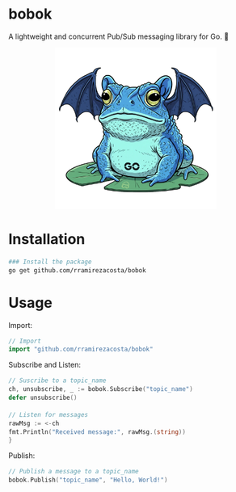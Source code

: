 # bobok
A lightweight and concurrent Pub/Sub messaging library for Go. 📨

<p align="center">
  <img width="320px" src="https://github.com/rramirezacosta/bobok/blob/main/bobok.webp?raw=true" alt="bobok"/>
</p>

# Installation
```bash
### Install the package
go get github.com/rramirezacosta/bobok
```

# Usage
Import:
```go 
// Import
import "github.com/rramirezacosta/bobok"
```

Subscribe and Listen:
```go
// Suscribe to a topic_name
ch, unsubscribe, _ := bobok.Subscribe("topic_name")
defer unsubscribe()

// Listen for messages
rawMsg := <-ch
fmt.Println("Received message:", rawMsg.(string))
}

```

Publish:
```go
// Publish a message to a topic_name
bobok.Publish("topic_name", "Hello, World!")
```
